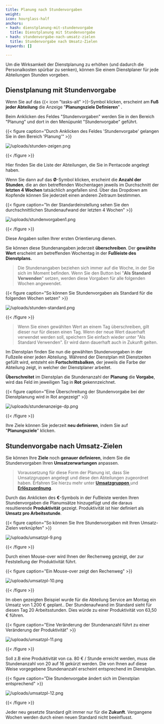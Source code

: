 ```yaml
---
title: Planung nach Stundenvorgaben
weight: 
icon: hourglass-half
anchors:
- hash: dienstplanung-mit-stundenvorgabe
  title: Dienstplanung mit Stundenvorgabe
- hash: stundenvorgabe-nach-umsatz-zielen
  title: Stundenvorgabe nach Umsatz-Zielen
keywords: []

---
```

Um die Wirksamkeit der Dienstplanung zu erhöhen (und dadurch die Personalkosten spürbar zu senken), können Sie einem Dienstplaner für jede Abteilungen Stunden vorgeben.

## Dienstplanung mit Stundenvorgabe

Wenn Sie auf das {{< icon "tasks-alt" >}}-Symbol klicken, erscheint am **Fuß jeder Abteilung** die Anzeige "**Planungsziele Definieren**" .

Beim Anklicken des Feldes "Stundenvorgaben" werden Sie in den Bereich "Planung" und dort in den Menüpunkt "Stundenvorgabe" geführt.

{{< figure caption="Durch Anklicken des Feldes 'Stundenvorgabe' gelangen Sie in den Bereich 'Planung'" >}}

![/uploads/stunden-zeigen.png](https://app.forestry.io/sites/jztko10gfepjfg/body-media//uploads/stunden-zeigen.png)

{{< /figure >}}

Hier finden Sie die Liste der Abteilungen, die Sie in Pentacode angelegt haben.

Wenn Sie dann auf das **Ø**-Symbol klicken, erscheint die **Anzahl der Stunden**, die an den betreffenden Wochentagen jeweils im Durchschnitt der **letzten 4 Wochen** tatsächlich angefallen sind. Über das Dropdown am Kopfende können Sie jederzeit einen anderen Zeitraum bestimmen.

{{< figure caption="In der Standardeinstellung sehen Sie den durchschnittlichen Stundenaufwand der letzten 4 Wochen" >}}

![/uploads/stundenvorgaben1.png](https://app.forestry.io/sites/jztko10gfepjfg/body-media//uploads/stundenvorgaben1.png)

{{< /figure >}}

Diese Angaben sollen Ihrer ersten Orientierung dienen.

Sie können diese Stundenangaben jederzeit **überschreiben**. Der **gewählte Wert** erscheint am betreffenden Wochentag in der **Fußleiste des Dienstplans.**

> Die Stundenangaben beziehen sich immer auf die Woche, in der Sie sich im Moment befinden. Wenn Sie den Button bei "**Als Standard Verwenden**" setzen, werden diese Vorgaben für alle folgenden Wochen angewendet.

{{< figure caption="So können Sie Stundenvorgaben als Standard für die folgenden Wochen setzen" >}}

![/uploads/stunden-standard.png](https://app.forestry.io/sites/jztko10gfepjfg/body-media//uploads/stunden-standard.png)

{{< /figure >}}

> Wenn Sie einen gewählten Wert an einem Tag überschreiben, gilt dieser nur für diesen einen Tag. Wenn der neue Wert dauerhaft verwendet werden soll, speichern Sie einfach wieder unter "Als Standard Verwenden". Er wird dann dauerhaft auch in Zukunft gelten.

Im Dienstplan finden Sie nun die gewählten Stundenvorgaben in der Fußzeile einer jeden Abteilung. Während der Dienstplan mit Dienstzeiten gefüllt wird, entsteht ein **Fortschrittsbalken**, der jeweils die Farbe der Abteilung zeigt, in welcher der Dienstplaner arbeitet.

**Überschreitet** im Dienstplan die Stundenanzahl der **Planung** die **Vorgabe**, wird das Feld im jeweiligen Tag in **Rot** gekennzeichnet.

{{< figure caption="Eine Überschreitung der Stundenvorgabe bei der Dienstplanung wird in Rot angezeigt" >}}

![/uploads/stundenanzeige-dp.png](https://app.forestry.io/sites/jztko10gfepjfg/body-media//uploads/stundenanzeige-dp.png)

{{< /figure >}}

Ihre Ziele können Sie jederzeit **neu definieren**, indem Sie auf "**Planungsziele**" klicken.

## Stundenvorgabe nach Umsatz-Zielen

Sie können Ihre **Ziele** noch **genauer definieren**, indem Sie die Stundenvorgaben Ihren **Umsatzerwartungen** anpassen.

> Voraussetzung für diese Form der Planung ist, dass Sie Umsatzgruppen angelegt und diese den Abteilungen zugeordnet haben. Erfahren Sie hierzu mehr unter [**Umsatzgruppen** ](/hilfe/handbuch/umsaetze/umsatzgruppen//hilfe/handbuch/umsaetze/umsatzgruppen/)und [**Erlöszuordnung**](/hilfe/handbuch/umsaetze/erloeszuordnung/).

Durch das Anklicken des **€**-Symbols in der Fußleiste werden Ihren Stundenvorgaben die Planumsätze hinzugefügt und die daraus resultierende **Produktivität** gezeigt. Produktivität ist hier definiert als **Umsatz pro Arbeitsstunde**.

{{< figure caption="So können Sie Ihre Stundenvorgaben mit Ihren Umsatz-Zielen verknüpfen" >}}

![/uploads/umsatzpl-9.png](https://app.forestry.io/sites/jztko10gfepjfg/body-media//uploads/umsatzpl-9.png)

{{< /figure >}}

Durch einen Mouse-over wird Ihnen der Rechenweg gezeigt, der zur Feststellung der Produktivität führt.

{{< figure caption="Ein Mouse-over zeigt den Rechenweg" >}}

![/uploads/umsatzpl-10.png](https://app.forestry.io/sites/jztko10gfepjfg/body-media//uploads/umsatzpl-10.png)

{{< /figure >}}

Im oben gezeigten Beispiel wurde für die Abteilung Service am Montag ein Umsatz von 1.200 € geplant.. Der Stundenaufwand im Standard sieht für diesen Tag 20 Arbeitsstunden. Dies würde zu einer Produktivität von 63,50 € führen.

{{< figure caption="Eine Veränderung der Stundenanzahl führt zu einer Veränderung der Produktivität" >}}

![/uploads/umsatzpl-11.png](https://app.forestry.io/sites/jztko10gfepjfg/body-media//uploads/umsatzpl-11.png)

{{< /figure >}}

Soll z.B eine Produktivität von ca. 80 € / Stunde erreicht werden, muss die Stundenanzahl von 20 auf 16 gekürzt werden. Die von Ihnen auf diese Weise vorgegebene Stundenanzahl erscheint entsprechend im Dienstplan.

{{< figure caption="Die Stundenvorgabe ändert sich im Dienstplan entsprechend" >}}

![/uploads/umsatzpl-12.png](https://app.forestry.io/sites/jztko10gfepjfg/body-media//uploads/umsatzpl-12.png)

{{< /figure >}}

Jeder neu gesetzte Standard gilt immer nur für die **Zukunft**. Vergangene Wochen werden durch einen neuen Standard nicht beeinflusst.